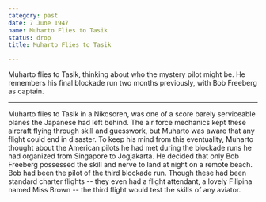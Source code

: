 ```yaml
---
category: past
date: 7 June 1947
name: Muharto Flies to Tasik
status: drop
title: Muharto Flies to Tasik

---
```

Muharto flies to Tasik, thinking about who the mystery pilot might be. He remembers his final blockade run two months previously, with Bob Freeberg as captain.

------

Muharto flies to Tasik in a Nikosoren, was one of a score barely serviceable planes the Japanese had left behind. The air force mechanics kept these aircraft flying through skill and guesswork, but Muharto was aware that any flight could end in disaster. To keep his mind from this eventuality, Muharto  thought about the American pilots he had met during the blockade runs he had organized from Singapore to Jogjakarta. He  decided that only Bob Freeberg possessed the skill and nerve to land at night on a remote beach. Bob had been the pilot of the third blockade run. Though these had been standard charter flights -- they even had a flight attendant, a lovely Filipina named Miss Brown -- the third flight would test the skills of any aviator.  
